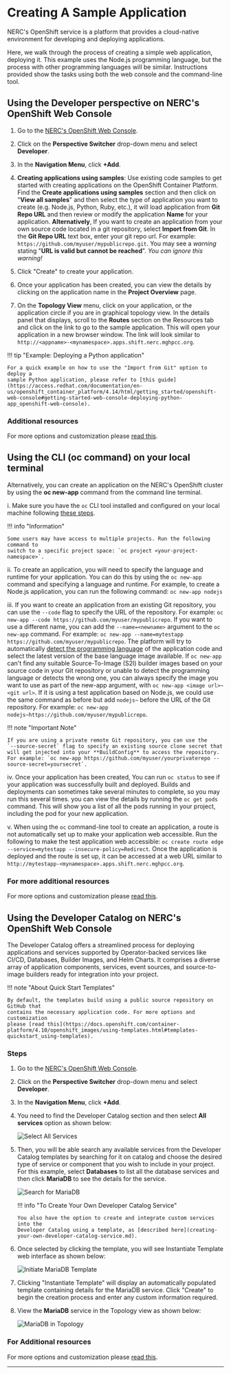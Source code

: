 # Creating A Sample Application

NERC's OpenShift service is a platform that provides a cloud-native environment
for developing and deploying applications.

Here, we walk through the process of creating a simple web application,
deploying it. This example uses the Node.js programming language, but the process
with other programming languages will be similar. Instructions provided show the
tasks using both the web console and the command-line tool.

## Using the Developer perspective on NERC's OpenShift Web Console

1. Go to the [NERC's OpenShift Web Console](https://console.apps.shift.nerc.mghpcc.org).

2. Click on the **Perspective Switcher** drop-down menu and select **Developer**.

3. In the **Navigation Menu**, click **+Add**.

4. **Creating applications using samples**: Use existing code samples to get started
   with creating applications on the OpenShift Container Platform. Find the
   **Create applications using samples** section and then click on "**View all samples**"
   and then select the type of application you want to create (e.g. Node.js, Python,
   Ruby, etc.), it will load application from **Git Repo URL** and then review or
   modify the application **Name** for your application.
   **Alternatively**, If you want to create an application from your own source code
   located in a git repository, select **Import from Git**. In the **Git Repo URL**
   text box, enter your git repo url. For example: `https://github.com/myuser/mypublicrepo.git`.
   You may see a _warning_ stating "**URL is valid but cannot be reached**". _You
   can ignore this warning!_

5. Click "Create" to create your application.

6. Once your application has been created, you can view the details by clicking
   on the application name in the **Project Overview** page.

7. On the **Topology View** menu, click on your application, or the application
   circle if you are in graphical topology view. In the details panel that displays,
   scroll to the **Routes** section on the Resources tab and click on the link to
   go to the sample application. This will open your application in a new browser
   window. The link will look similar to `http://<appname>-<mynamespace>.apps.shift.nerc.mghpcc.org`.

!!! tip "Example: Deploying a Python application"

    For a quick example on how to use the "Import from Git" option to deploy a
    sample Python application, please refer to [this guide](https://access.redhat.com/documentation/en-us/openshift_container_platform/4.14/html/getting_started/openshift-web-console#getting-started-web-console-deploying-python-app_openshift-web-console).

### Additional resources

For more options and customization please [read this](https://docs.openshift.com/container-platform/4.10/applications/creating_applications/odc-creating-applications-using-developer-perspective.html).

## Using the CLI (oc command) on your local terminal

Alternatively, you can create an application on the NERC's OpenShift cluster by
using the **oc new-app** command from the command line terminal.

i. Make sure you have the `oc` CLI tool installed and configured on your local
machine following [these steps](../logging-in/setup-the-openshift-cli.md#first-time-usage).

!!! info "Information"

    Some users may have access to multiple projects. Run the following command to
    switch to a specific project space: `oc project <your-project-namespace>`.

ii. To create an application, you will need to specify the language and runtime
for your application. You can do this by using the `oc new-app` command and specifying
a language and runtime. For example, to create a Node.js application, you can run
the following command:
`oc new-app nodejs`

iii. If you want to create an application from an existing Git repository, you can
use the `--code` flag to specify the URL of the repository. For example:
`oc new-app --code https://github.com/myuser/mypublicrepo`. If you want to use a
different name, you can add the `--name=<newname>` argument to the `oc new-app` command.
For example: `oc new-app --name=mytestapp https://github.com/myuser/mypublicrepo`.
The platform will try to automatically [detect the programming language](https://docs.openshift.com/container-platform/4.10/applications/creating_applications/creating-applications-using-cli.html#language-detection)
of the application code and select the latest version of the base language image
available. If `oc new-app` can't find any suitable Source-To-Image (S2I) builder
images based on your source code in your Git repository or unable to detect the programming
language or detects the wrong one, you can always specify the image you want to use
as part of the new-app argument, with `oc new-app <image url>~<git url>`. If it is
using a test application based on Node.js, we could use the same command as before
but add `nodejs~` before the URL of the Git repository.
For example: `oc new-app nodejs~https://github.com/myuser/mypublicrepo`.

!!! note "Important Note"

    If you are using a private remote Git repository, you can use the
    `--source-secret` flag to specify an existing source clone secret that
    will get injected into your **BuildConfig** to access the repository.
    For example: `oc new-app https://github.com/myuser/yourprivaterepo --source-secret=yoursecret`.

iv. Once your application has been created, You can run `oc status` to see if your
application was successfully built and deployed. Builds and deployments can sometimes
take several minutes to complete, so you may run this several times. you can view
the details by running the `oc get pods` command. This will show you a list of all
the pods running in your project, including the pod for your new application.

v. When using the `oc` command-line tool to create an application, a route is not
automatically set up to make your application web accessible. Run the following
to make the test application web accessible:
`oc create route edge --service=mytestapp --insecure-policy=Redirect`.
Once the application is deployed and the route is set up, it can be accessed at
a web URL similar to `http://mytestapp-<mynamespace>.apps.shift.nerc.mghpcc.org`.

### For more additional resources

For more options and customization please [read this](https://docs.openshift.com/container-platform/4.10/applications/creating_applications/creating-applications-using-cli.html).

## Using the Developer Catalog on NERC's OpenShift Web Console

The Developer Catalog offers a streamlined process for deploying applications
and services supported by Operator-backed services like CI/CD, Databases, Builder
Images, and Helm Charts. It comprises a diverse array of application components,
services, event sources, and source-to-image builders ready for integration into
your project.

!!! note "About Quick Start Templates"

    By default, the templates build using a public source repository on GitHub that
    contains the necessary application code. For more options and customization
    please [read this](https://docs.openshift.com/container-platform/4.10/openshift_images/using-templates.html#templates-quickstart_using-templates).

### Steps

1.  Go to the [NERC's OpenShift Web Console](https://console.apps.shift.nerc.mghpcc.org).

2.  Click on the **Perspective Switcher** drop-down menu and select **Developer**.

3.  In the **Navigation Menu**, click **+Add**.

4.  You need to find the Developer Catalog section and then select **All services**
    option as shown below:

    ![Select All Services](images/select-service-catalog.png)

5.  Then, you will be able search any available services from the Developer Catalog
    templates by searching for it on catalog and choose the desired type of service
    or component that you wish to include in your project. For this example, select
    **Databases** to list all the database services and then click **MariaDB** to
    see the details for the service.

    ![Search for MariaDB](images/search-mariadb-database.png)

    !!! info "To Create Your Own Developer Catalog Service"

        You also have the option to create and integrate custom services into the
        Developer Catalog using a template, as [described here](creating-your-own-developer-catalog-service.md).

6.  Once selected by clicking the template, you will see Instantiate Template web
    interface as shown below:

    ![Initiate MariaDB Template](images/initiate-mariadb-template.png)

7.  Clicking "Instantiate Template" will display an automatically populated
    template containing details for the MariaDB service. Click "Create" to begin
    the creation process and enter any custom information required.

8.  View the **MariaDB** service in the Topology view as shown below:

    ![MariaDB in Topology](images/mariadb-in-topology.png)

### For Additional resources

For more options and customization please [read this](https://docs.openshift.com/container-platform/4.10/applications/creating_applications/odc-creating-applications-using-developer-perspective.html#odc-using-the-developer-catalog-to-add-services-or-components_odc-creating-applications-using-developer-perspective).

---
